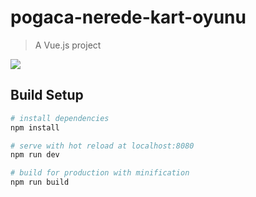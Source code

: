 # pogaca-nerede-kart-oyunu

> A Vue.js project

![](./src/assets/oyun.gif)

## Build Setup

``` bash
# install dependencies
npm install

# serve with hot reload at localhost:8080
npm run dev

# build for production with minification
npm run build
```
